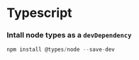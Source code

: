 # Typescript


### Intall node types as a `devDependency`
```javascript
npm install @types/node --save-dev
```
